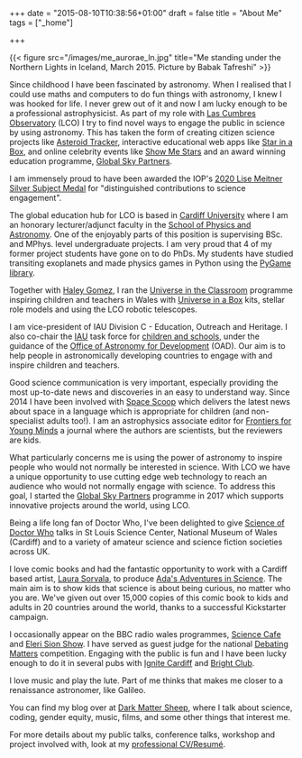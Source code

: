 +++
date = "2015-08-10T10:38:56+01:00"
draft = false
title = "About Me"
tags = ["_home"]

+++

{{< figure src="/images/me_aurorae_ln.jpg" title="Me standing under the Northern Lights in Iceland, March 2015. Picture by Babak Tafreshi" >}}

Since childhood I have been fascinated by astronomy. When I realised that I could use maths and computers to do fun things with astronomy, I knew I was hooked for life. I never grew out of it and now I am lucky enough to be a professional astrophysicist. As part of my role with [Las Cumbres Observatory][21] (LCO) I try to find novel ways to engage the public in science by using astronomy. This has taken the form of creating citizen science projects like [Asteroid Tracker](http://asteroidtracker.lco.global/), interactive educational web apps like [Star in a Box][2], and online celebrity events like [Show Me Stars][3] and an award winning education programme, [Global Sky Partners](https://lco.global/education/partners).

I am immensely proud to have been awarded the IOP's [2020 Lise Meitner Silver Subject Medal](https://www.iop.org/about/awards/2020-lise-meitner-medal-and-prize) for "distinguished contributions to science engagement".

The global education hub for LCO is based in [Cardiff University][4] where I am an honorary lecturer/adjunct faculty in the [School of Physics and Astronomy][5]. One of the enjoyably parts of this position is supervising BSc. and MPhys. level undergraduate projects. I am very proud that 4 of my former project students have gone on to do PhDs. My students have studied transiting exoplanets and made physics games in Python using the [PyGame library](https://www.pygame.org/docs/).

Together with [Haley Gomez][22], I ran the [Universe in the Classroom][8] programme inspiring children and teachers in Wales with [Universe in a Box][9] kits, stellar role models and using the LCO robotic telescopes.

I am vice-president of IAU Division C - Education, Outreach and Heritage. I also co-chair the [IAU][11] task force for [children and schools][12], under the guidance of the [Office of Astronomy for Development][13] (OAD). Our aim is to help people in astronomically developing countries to engage with and inspire children and teachers.

Good science communication is very important, especially providing the most up-to-date news and discoveries in an easy to understand way. Since 2014 I have been involved with [Space Scoop](http://spacescoop.org) which delivers the latest news about space in a language which is appropriate for children (and non-specialist adults too!). I am an astrophysics associate editor for [Frontiers for Young Minds](https://kids.frontiersin.org/articles/astronomy-and-space-science/) a journal where the authors are scientists, but the reviewers are kids.

What particularly concerns me is using the power of astronomy to inspire people who would not normally be interested in science. With LCO we have a unique opportunity to use cutting edge web technology to reach an audience who would not normally engage with science. To address this goal,  I started the [Global Sky Partners](https://lco.global/education/partners/) programme in 2017 which supports innovative projects around the world, using LCO.

Being a life long fan of Doctor Who, I've been delighted to give [Science of Doctor Who][19] talks in St Louis Science Center, National Museum of Wales (Cardiff) and to a variety of amateur science and science fiction societies across UK.

I love comic books and had the fantastic opportunity to work with a Cardiff based artist, [Laura Sorvala](http://www.auralab.co.uk/), to produce [Ada's Adventures in Science](http://www.adacomic.uk/). The main aim is to show kids that science is about being curious, no matter who you are. We've given out over 15,000 copies of this comic book to kids and adults in 20 countries around the world, thanks to a successful Kickstarter campaign.

I occasionally appear on the BBC radio wales programmes, [Science Cafe][14] and [Eleri Sion Show][15]. I have served as guest judge for the national [Debating Matters][16] competition. Engaging with the public is fun and I have been lucky enough to do it in several pubs with [Ignite Cardiff][17] and [Bright Club][18].

I love music and play the lute. Part of me thinks that makes me closer to a renaissance astronomer, like Galileo.

You can find my blog over at [Dark Matter Sheep][20], where I talk about science, coding, gender equity, music, films, and some other things that interest me.

For more details about my public talks, conference talks, workshop and project involved with, look at my [professional CV/Resumé](/cv/).

[1]: http://lco.global/agentexoplanet
[2]: http://starinabox.lco.global
[3]: https://lco.global/blog/show-me-stars/
[4]: http://www.cardiff.ac.uk
[5]: http://www.astro.cardiff.ac.uk
[6]: http://wales.gov.uk/?lang=en
[7]: http://wales.gov.uk/topics/businessandeconomy/csaw/nsa/?lang=en
[8]: http://blogs.cardiff.ac.uk/physicsoutreach/universe-in-the-classroom/
[9]: http://www.unawe.org/resources/universebox/
[10]: http://unawe.org
[11]: http://iau.org
[12]: http://www.astro4dev.org/task-forces/children-and-schools/
[13]: http://www.astro4dev.org
[14]: http://www.bbc.co.uk/wales/radiowales/sites/sciencecafe/
[15]: http://www.bbc.co.uk/programmes/b03d51wc
[16]: http://www.debatingmatters.com/
[17]: https://www.youtube.com/watch?v=5H2Ak-1cIc0
[18]: http://brightclubwales.wordpress.com/
[19]: http://www.darkmattersheep.uk/blog/science-of-doctor-who-the-movie/
[20]: http://www.darkmattersheep.uk/
[21]: http://lco.global/
[22]: http://haley.gomez.me.uk/
